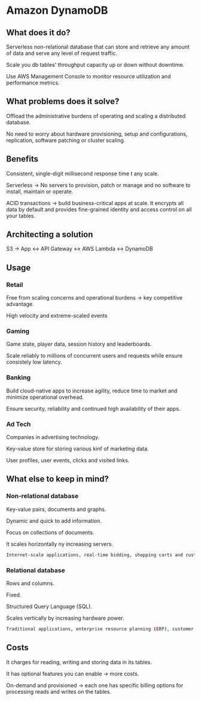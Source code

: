 # Amazon DynamoDB

## What does it do?

Serverless non-relational database that can store and retrieve any amount of data and serve any level of request traffic.

Scale you db tables' throughput capacity up or down without downtime.

Use AWS Management Console to monitor resource utilization and performance metrics.

## What problems does it solve?

Offload the administrative burdens of operating and scaling a distributed database.

No need to worry about hardware provisioning, setup and configurations, replication, software patching or cluster scaling.

## Benefits

Consistent, single-digit millisecond response time t any scale.

Serverless -> No servers to provision, patch or manage and no software to install, maintain or operate.

ACID transactions -> build business-critical apps at scale. It encrypts all data by default and provides fine-grained identity and access control on all your tables.

## Architecting a solution

S3 -> App <-> API Gateway <-> AWS Lambda <-> DynamoDB

## Usage

### Retail

Free from scaling concerns and operational burdens -> key competitive advantage.

High velocity and extreme-scaled events

### Gaming

Game state, player data, session history and leaderboards.

Scale reliably to millions of concurrent users and requests while ensure consistely low latency.

### Banking

Build cloud-native apps to increase agility, reduce time to market and minimize operational overhead.

Ensure security, reliability and continued high availability of their apps.

### Ad Tech

Companies in advertising technology.

Key-value store for storing various kinf of marketing data.

User profiles, user events, clicks and visited links.

## What else to keep in mind?

### Non-relational database

Key-value pairs, documents and graphs.

Dynamic and quick to add information.

Focus on collections of documents.

It scales horizontally ny increasing servers.

```sh
Internet-scale applications, real-time bidding, shopping carts and customer preferences.
```

### Relational database

Rows and columns.

Fixed.

Structured Query Language (SQL).

Scales vertically by increasing hardware power.

```sh
Traditional applications, enterprise resource planning (ERP), customer relationship management (CRM) and e-commerce.
```

## Costs

It charges for reading, writing and storing data in its tables.

It has optional features you can enable -> more costs.

On-demand and provisioned -> each one has specific billing options for processing reads and writes on the tables.

